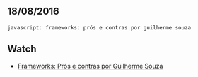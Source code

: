 18/08/2016
----------

`javascript: frameworks: prós e contras por guilherme souza`

## Watch

- [Frameworks: Prós e contras por Guilherme Souza](https://www.youtube.com/watch?v=Cnbft3sl59M)

